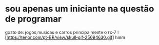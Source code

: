 # sou apenas um iniciante na questão de programar
gosto de: jogos,musicas e carros principalmente o rx-7
![https://tenor.com/pt-BR/view/skull-gif-25694630.gif]
hmm

